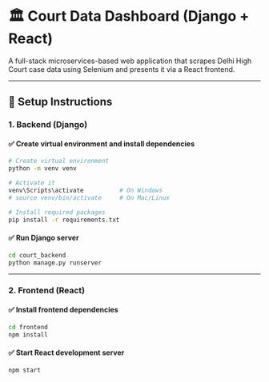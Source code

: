 # 🏛️ Court Data Dashboard (Django + React)

A full-stack microservices-based web application that scrapes Delhi High Court case data using Selenium and presents it via a React frontend.

---

## 🔧 Setup Instructions

### 1. Backend (Django)

#### ✅ Create virtual environment and install dependencies

```bash
# Create virtual environment
python -m venv venv

# Activate it
venv\Scripts\activate          # On Windows
# source venv/bin/activate     # On Mac/Linux

# Install required packages
pip install -r requirements.txt
```

#### ✅ Run Django server

```bash
cd court_backend
python manage.py runserver
```

---

### 2. Frontend (React)

#### ✅ Install frontend dependencies

```bash
cd frontend
npm install
```

#### ✅ Start React development server

```bash
npm start
```
